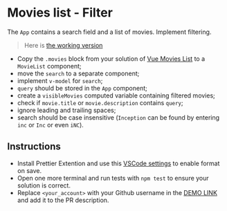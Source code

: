 # Movies list - Filter

The `App` contains a search field and a list of movies. Implement filtering.

> Here is [the working version](https://mate-academy.github.io/vue_movies-list-filter/)

- Copy the `.movies` block from your solution of [Vue Movies List](https://github.com/mate-academy/vue_movies-list) to a `MovieList` component;
- move the `search` to a separate component;
- implement `v-model` for `search`;
- `query` should be stored in the `App` component;
- create a `visibleMovies` computed variable containing filtered movies;
- check if `movie.title` or `movie.description` contains `query`;
- ignore leading and trailing spaces;
- search should be case insensitive (`Inception` can be found by entering `inc` or `Inc` or even `iNC`).

## Instructions

- Install Prettier Extention and use this [VSCode settings](https://mate-academy.github.io/fe-program/tools/vscode/settings.json) to enable format on save.
- Open one more terminal and run tests with `npm test` to ensure your solution is correct.
- Replace `<your_account>` with your Github username in the [DEMO LINK](https://<your_account>.github.io/react_movies-list-filter/) and add it to the PR description.
